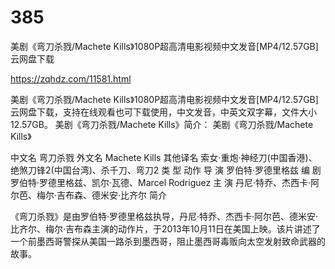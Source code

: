 # 385
美剧《弯刀杀戮/Machete Kills》1080P超高清电影视频中文发音[MP4/12.57GB]云网盘下载

https://zqhdz.com/11581.html

美剧《弯刀杀戮/Machete Kills》1080P超高清电影视频中文发音[MP4/12.57GB]云网盘下载，支持在线观看也可下载使用，中文发音，中英文双字幕，文件大小12.57GB。
美剧《弯刀杀戮/Machete Kills》简介：
美剧《弯刀杀戮/Machete Kills》

中文名
弯刀杀戮
外文名
Machete Kills
其他译名
索女·重炮·神经刀(中国香港)、绝煞刀锋2(中国台湾)、杀千刀、弯刀2
类    型
动作
导    演
罗伯特·罗德里格兹
编    剧
罗伯特·罗德里格兹、凯尔·瓦德、Marcel Rodriguez
主    演
丹尼·特乔、杰西卡·阿尔芭、梅尔·吉布森、德米安·比齐尔
简介

《弯刀杀戮》是由罗伯特·罗德里格兹执导，丹尼·特乔、杰西卡·阿尔芭、德米安·比齐尔、梅尔·吉布森主演的动作片，于2013年10月11日在美国上映。该片讲述了一个前墨西哥警探从美国一路杀到墨西哥，阻止墨西哥毒贩向太空发射致命武器的故事。
